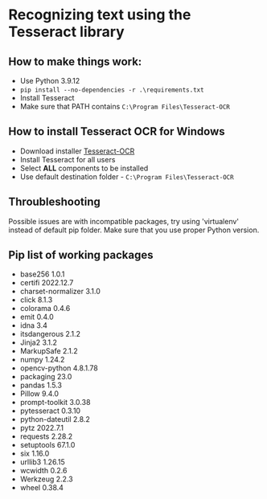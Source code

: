# Recognizing text using the Tesseract library

## How to make things work:

- Use Python 3.9.12
- ```pip install --no-dependencies -r .\requirements.txt```
- Install Tesseract
- Make sure that PATH contains `C:\Program Files\Tesseract-OCR`

## How to install Tesseract OCR for Windows

- Download installer [Tesseract-OCR](https://digi.bib.uni-mannheim.de/tesseract/tesseract-ocr-w64-setup-5.3.3.20231005.exe)
- Install Tesseract for all users
- Select **ALL** components to be installed
- Use default destination folder - `C:\Program Files\Tesseract-OCR`

## Throubleshooting

Possible issues are with incompatible packages, try using 'virtualenv' instead of default pip folder. Make sure that you use proper Python version.

## Pip list of working packages

- base256 1.0.1
- certifi 2022.12.7
- charset-normalizer 3.1.0
- click              8.1.3
- colorama           0.4.6
- emit               0.4.0
- idna               3.4
- itsdangerous       2.1.2
- Jinja2             3.1.2
- MarkupSafe         2.1.2
- numpy              1.24.2
- opencv-python      4.8.1.78
- packaging          23.0
- pandas             1.5.3
- Pillow             9.4.0
- prompt-toolkit     3.0.38
- pytesseract        0.3.10
- python-dateutil    2.8.2
- pytz               2022.7.1
- requests           2.28.2
- setuptools         67.1.0
- six                1.16.0
- urllib3            1.26.15
- wcwidth            0.2.6
- Werkzeug           2.2.3
- wheel              0.38.4
